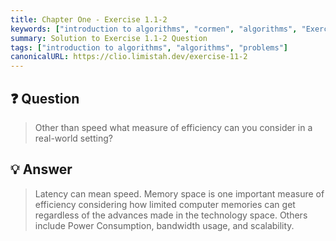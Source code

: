 ```yaml
---
title: Chapter One - Exercise 1.1-2
keywords: ["introduction to algorithms", "cormen", "algorithms", "Exercise 1.1-2"]
summary: Solution to Exercise 1.1-2 Question
tags: ["introduction to algorithms", "algorithms", "problems"]
canonicalURL: https://clio.limistah.dev/exercise-11-2
---
```


## ❓ Question 

> Other than speed what measure of efficiency can you consider in a real-world setting?

## 💡 Answer

> Latency can mean speed. Memory space is one important measure of efficiency considering how limited computer memories can get regardless of the advances made in the technology space. Others include Power Consumption, bandwidth usage, and scalability.